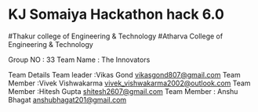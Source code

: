 # KJ Somaiya Hackathon hack 6.0 

#Thakur college of Engineering & Technology
#Atharva College of Engineering & Technology

Group NO : 33 
Team Name : The Innovators 

Team Details 
Team leader :Vikas Gond               vikasgond807@gmail.com
Team Member :Vivek Vishwakarma        vivek_vishwakarma2002@outlook.com
Team Member :Hitesh Gupta            shitesh2607@gmail.com
Team Member : Anshu Bhagat           anshubhagat201@gmail.com
